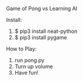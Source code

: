 Game of Pong vs Learning AI

Install:
1. $ pip3 install neat-python
2. $ pip3 install pygame

How to Play:
1. run pong.py
2. Turn up volume
3. Have fun!
